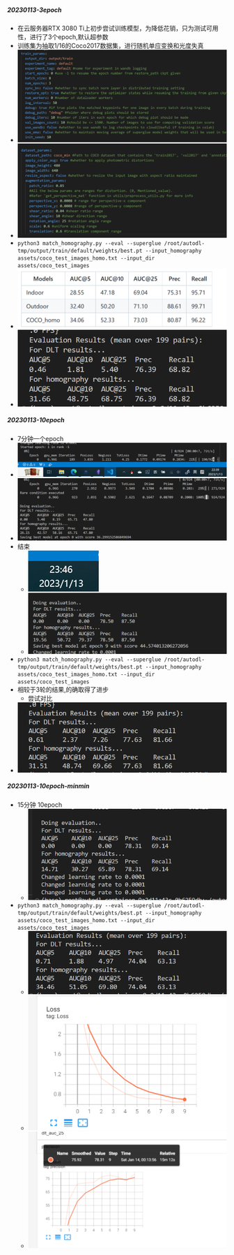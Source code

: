 ##### 20230113-3epoch
- 在云服务器RTX 3080 Ti上初步尝试训练模型，为降低花销，只为测试可用性，进行了3个epoch,默认超参数
- 训练集为抽取1/16的Coco2017数据集，进行随机单应变换和光度失真
- ![](attachments/Pasted%20image%2020230113222822.png)
- ![](attachments/Pasted%20image%2020230113222843.png)
- `python3 match_homography.py --eval --superglue /root/autodl-tmp/output/train/default/weights/best.pt --input_homography assets/coco_test_images_homo.txt --input_dir assets/coco_test_images`
- ![](attachments/Pasted%20image%2020230113221619.png)
- ![](attachments/Pasted%20image%2020230113222200.png)
##### 20230113-10epoch
- 7分钟一个epoch
- ![](attachments/Pasted%20image%2020230113223951.png)
- ![](attachments/Pasted%20image%2020230113224553.png)
- 结束
	- ![](attachments/Pasted%20image%2020230113234644.png)
	- ![](attachments/Pasted%20image%2020230113234657.png)
- `python3 match_homography.py --eval --superglue /root/autodl-tmp/output/train/default/weights/best.pt --input_homography assets/coco_test_images_homo.txt --input_dir assets/coco_test_images`
- 相较于3轮的结果,的确取得了进步
	- 尝试对比
- ![](attachments/Pasted%20image%2020230113235055.png)
##### 20230113-10epoch-minmin
- 15分钟 10epoch
	- ![](attachments/Pasted%20image%2020230114001436.png)
- `python3 match_homography.py --eval --superglue /root/autodl-tmp/output/train/default/weights/best.pt --input_homography assets/coco_test_images_homo.txt --input_dir assets/coco_test_images`
	- ![](attachments/Pasted%20image%2020230114001942.png)
	- ![](attachments/Pasted%20image%2020230114002110.png)
	- ![](attachments/Pasted%20image%2020230114002122.png)